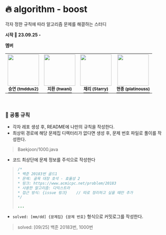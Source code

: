 # 🔥 algorithm - boost
각자 정한 규칙에 따라 알고리즘 문제를 해결하는 스터디  

**시작 🚩 23.09.25 -**  

**멤버**
<table>
  <tbody>
    <tr>
      <td align="center">
        <a href="https://github.com/algorithm-boost/tmddus2">
          <img src="https://avatars.githubusercontent.com/u/49530253?v=4" width="100px;" alt=""/>
          <br/>
          <sup><b> 승연 (tmddus2) </b></sup>
        </a>
      </td>
      <td align="center">
        <a href="https://github.com/algorithm-boost/hwani">
          <img src="https://avatars.githubusercontent.com/u/111403658?v=4" width="100px;" alt=""/>
          <br/>
          <sup><b> 지환 (hwani) </b></sup>
        </a>
      </td>
      <td align="center">
        <a href="https://github.com/algorithm-boost/5tarry">
          <img src="https://avatars.githubusercontent.com/u/109569066?v=4" width="100px;" alt=""/>
          <br/>
          <sup><b> 채리 (5tarry) </b></sup>
        </a>
      </td>
      <td align="center">
        <a href="https://github.com/algorithm-boost/platinouss">
          <img src="https://avatars.githubusercontent.com/u/70827921?v=4" width="100px;" alt=""/>
          <br/>
          <sup><b> 현종 (platinouss) </b></sup>
        </a>
      </td>
  </tbody>
</table>

<br>

### 🧊 공통 규칙
- 각자 레포 생성 후, README에 나만의 규칙을 작성한다.
- 최상위 경로에 해당 문제집 디렉터리가 없다면 생성 후, 문제 번호 파일로 풀이를 작성한다.  
> Baekjoon/1000.java  
- 코드 최상단에 문제 정보를 주석으로 작성한다
> ```java
> /*
> * 백준 20183번 골드1
> * 문제: 골목 대장 호석 - 효율성 2
> * 링크: https://www.acmicpc.net/problem/20183
> * 사용한 알고리즘: 다익스트라
> * 접근 방식: {issue 링크}    // 따로 정리하고 싶을 때만 추가
> */
> 
> ...
> ```
- `solved: [mm/dd] {문제집} {문제 번호}` 형식으로 커밋로그를 작성한다.  
> solved: [09/25] 백준 20183번, 1000번
